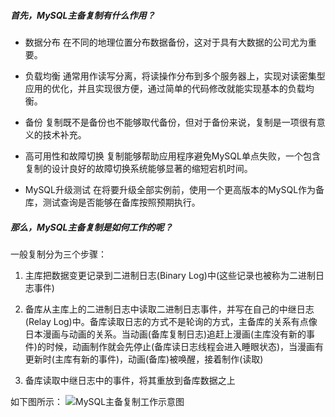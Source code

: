 ##### 首先，MySQL主备复制有什么作用？

* 数据分布
	在不同的地理位置分布数据备份，这对于具有大数据的公司尤为重要。

* 负载均衡
	通常用作读写分离，将读操作分布到多个服务器上，实现对读密集型应用的优化，并且实现很方便，通过简单的代码修改就能实现基本的负载均衡。

* 备份
	复制既不是备份也不能够取代备份，但对于备份来说，复制是一项很有意义的技术补充。

* 高可用性和故障切换
	复制能够帮助应用程序避免MySQL单点失败，一个包含复制的设计良好的故障切换系统能够显著的缩短宕机时间。

* MySQL升级测试
	在将要升级全部实例前，使用一个更高版本的MySQL作为备库，测试查询是否能够在备库按照预期执行。


##### 那么，MySQL主备复制是如何工作的呢？

一般复制分为三个步骤：

1. 主库把数据变更记录到二进制日志(Binary Log)中(这些记录也被称为二进制日志事件)

2. 备库从主库上的二进制日志中读取二进制日志事件，并写在自己的中继日志(Relay Log)中。备库读取日志的方式不是轮询的方式，主备库的关系有点像日本漫画与动画的关系。当动画(备库复制日志)追赶上漫画(主库没有新的事件)的时候，动画制作就会先停止(备库读日志线程会进入睡眼状态)，当漫画有更新时(主库有新的事件)，动画(备库)被唤醒，接着制作(读取)

3. 备库读取中继日志中的事件，将其重放到备库数据之上

如下图所示：
![MySQL主备复制工作示意图](http://blog.blianb.com/wp-content/uploads/2017/12/mysql_copy1.png)